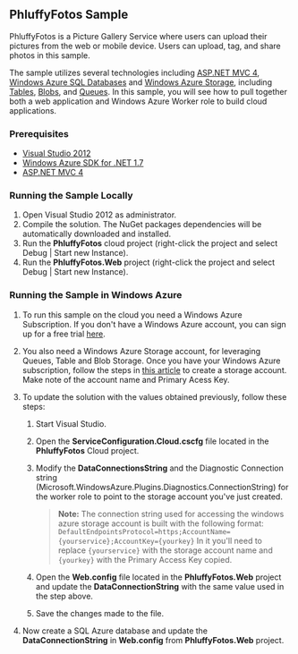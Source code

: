 ## PhluffyFotos Sample

PhluffyFotos is a Picture Gallery Service where users can upload their pictures from the web or mobile device. Users can upload, tag, and share photos in this sample.

The sample utilizes several technologies including [ASP.NET MVC 4](http://www.asp.net/mvc/mvc4), [Windows Azure SQL Databases](http://www.windowsazure.com/en-us/develop/net/how-to-guides/sql-database/) and [Windows Azure Storage](http://www.windowsazure.com/en-us/home/features/storage/), including [Tables](https://www.windowsazure.com/en-us/develop/net/how-to-guides/table-services/), [Blobs](https://www.windowsazure.com/en-us/develop/net/how-to-guides/blob-storage/), and [Queues](https://www.windowsazure.com/en-us/develop/net/how-to-guides/queue-service/). In this sample, you will see how to pull together both a web application and Windows Azure Worker role to build cloud applications. 

### Prerequisites

* [Visual Studio 2012](http://www.microsoft.com/visualstudio/en-us/products) 
* [Windows Azure SDK for .NET 1.7](http://www.windowsazure.com/en-us/develop/net/)
* [ASP.NET MVC 4](http://www.asp.net/mvc/mvc4)

### Running the Sample Locally

1. Open Visual Studio 2012 as administrator.
2. Compile the solution. The NuGet packages dependencies will be automatically downloaded and installed.
2. Run the **PhluffyFotos** cloud project (right-click the project and select Debug | Start new Instance).
3. Run the **PhluffyFotos.Web** project (right-click the project and select Debug | Start new Instance).

### Running the Sample in Windows Azure

1. To run this sample on the cloud you need a Windows Azure Subscription. If you don't have a Windows Azure account, you can sign up for a free trial [here](http://bit.ly/windowsazuretrial).

2. You also need a Windows Azure Storage account, for leveraging Queues, Table and Blob Storage. Once you have your Windows Azure subscription, follow the steps in [this article](https://www.windowsazure.com/en-us/develop/net/how-to-guides/blob-storage/) to create a storage account. Make note of the account name and Primary Acess Key.

3. To update the solution with the values obtained previously, follow these steps:
	1. Start Visual Studio. 
	2. Open the **ServiceConfiguration.Cloud.cscfg** file located in the **PhluffyFotos** Cloud project.
	3. Modify the **DataConnectionsString** and the Diagnostic Connection string (Microsoft.WindowsAzure.Plugins.Diagnostics.ConnectionString) for the worker role to point to the storage account you've just created.
	
		> **Note:** The connection string used for accessing the windows azure storage account is built with the following format: `DefaultEndpointsProtocol=https;AccountName={yourservice};AccountKey={yourkey}`
		> In it you'll need to replace `{yourservice}` with the storage account name and `{yourkey}` with the Primary Access Key copied.

	4. Open the **Web.config** file located in the **PhluffyFotos.Web** project and update the **DataConnectionString** with the same value used in the step above.
	5. Save the changes made to the file.

4. Now create a SQL Azure database and update the **DataConnectionString** in **Web.config** from **PhluffyFotos.Web** project.